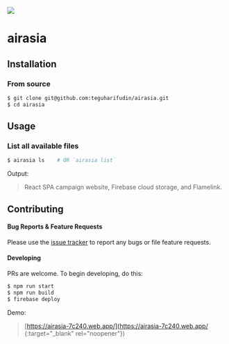 ![](https://www.teguharief.com/img/teguh-arief.png)

# airasia

## Installation

### From source

```bash
$ git clone git@github.com:teguharifudin/airasia.git
$ cd airasia
```

## Usage

### List all available files

```bash
$ airasia ls    # OR `airasia list`
```

Output:

> React SPA campaign website, Firebase cloud storage, and Flamelink.

## Contributing

#### Bug Reports & Feature Requests

Please use the [issue tracker](https://github.com/teguharifudin/airasia/issues) to report any bugs or file feature requests.

#### Developing

PRs are welcome. To begin developing, do this:

```bash
$ npm run start
$ npm run build
$ firebase deploy
```

Demo:

> [https://airasia-7c240.web.app/](https://airasia-7c240.web.app/ {:target="_blank" rel="noopener"})
